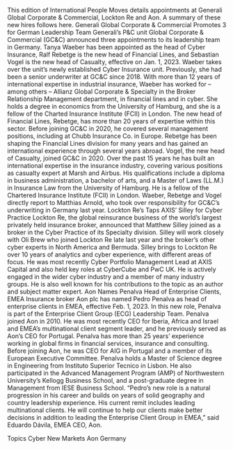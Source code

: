 This edition of International People Moves details appointments at Generali Global Corporate & Commercial, Lockton Re and Aon.
A summary of these new hires follows here.
Generali Global Corporate & Commercial Promotes 3 for German Leadership Team
Generali’s P&C unit Global Corporate & Commercial (GC&C) announced three appointments to its leadership team in Germany. Tanya Waeber has been appointed as the head of Cyber Insurance, Ralf Rebetge is the new head of Financial Lines, and Sebastian Vogel is the new head of Casualty, effective on Jan. 1, 2023.
Waeber takes over the unit’s newly established Cyber Insurance unit. Previously, she had been a senior underwriter at GC&C since 2018. With more than 12 years of international expertise in industrial insurance, Waeber has worked for – among others – Allianz Global Corporate & Specialty in the Broker Relationship Management department, in financial lines and in cyber. She holds a degree in economics from the University of Hamburg, and she is a fellow of the Charted Insurance Institute (FCII) in London.
The new head of Financial Lines, Rebetge, has more than 20 years of expertise within this sector. Before joining GC&C in 2020, he covered several management positions, including at Chubb Insurance Co. in Europe. Rebetge has been shaping the Financial Lines division for many years and has gained an international experience through several years abroad.
Vogel, the new head of Casualty, joined GC&C in 2020. Over the past 15 years he has built an international expertise in the insurance industry, covering various positions as casualty expert at Marsh and Airbus. His qualifications include a diploma in business administration, a bachelor of arts, and a Master of Laws (LL.M.) in Insurance Law from the University of Hamburg. He is a fellow of the Chartered Insurance Institute (FCII) in London.
Waeber, Rebetge and Vogel directly report to Matthias Arnold, who took over responsibility for GC&C’s underwriting in Germany last year.
Lockton Re’s Taps AXIS’ Silley for Cyber Practice
Lockton Re, the global reinsurance business of the world’s largest privately held insurance broker, announced that Matthew Silley joined as a broker in the Cyber Practice of its Specialty division.
Silley will work closely with Oli Brew who joined Lockton Re late last year and the broker’s other cyber experts in North America and Bermuda.
Silley brings to Lockton Re over 10 years of analytics and cyber experience, with different areas of focus. He was most recently Cyber Portfolio Management Lead at AXIS Capital and also held key roles at CyberCube and PwC UK. He is actively engaged in the wider cyber industry and a member of many industry groups. He is also well known for his contributions to the topic as an author and subject matter expert.
Aon Names Penalva Head of Enterprise Clients, EMEA
Insurance broker Aon plc has named Pedro Penalva as head of enterprise clients in EMEA, effective Feb. 1, 2023.
In this new role, Penalva is part of the Enterprise Client Group (ECG) Leadership Team.
Penalva joined Aon in 2010. He was most recently CEO for Iberia, Africa and Israel and EMEA’s multinational client segment leader, and he previously served as Aon’s CEO for Portugal. Penalva has more than 25 years’ experience working in global firms in financial services, insurance and consulting. Before joining Aon, he was CEO for AIG in Portugal and a member of its European Executive Committee.
Penalva holds a Master of Science degree in Engineering from Instituto Superior Tecnico in Lisbon. He also participated in the Advanced Management Program (AMP) of Northwestern University’s Kellogg Business School, and a post-graduate degree in Management from IESE Business School.
“Pedro’s new role is a natural progression in his career and builds on years of solid geography and country leadership experience. His current remit includes leading multinational clients. He will continue to help our clients make better decisions in addition to leading the Enterprise Client Group in EMEA,” said Eduardo Dávila, EMEA CEO, Aon.

Topics
Cyber
New Markets
Aon
Germany
